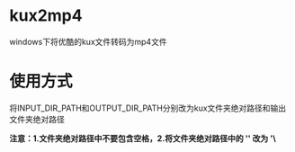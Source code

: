 # kux2mp4

windows下将优酷的kux文件转码为mp4文件


# 使用方式  

将INPUT_DIR_PATH和OUTPUT_DIR_PATH分别改为kux文件夹绝对路径和输出文件夹绝对路径  
   
__注意：1.文件夹绝对路径中不要包含空格，2.将文件夹绝对路径中的 '\' 改为 '\\__
